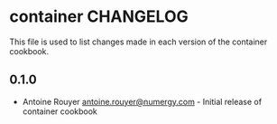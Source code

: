 container CHANGELOG
=================

This file is used to list changes made in each version of the container cookbook.

0.1.0
-----
- Antoine Rouyer <antoine.rouyer@numergy.com> - Initial release of container cookbook

